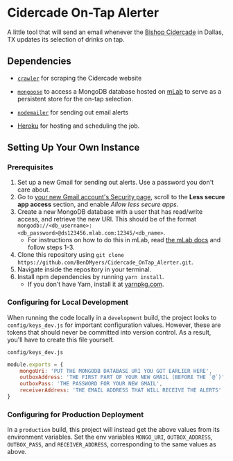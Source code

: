 # Cidercade On-Tap Alerter

A little tool that will send an email whenever the [Bishop Cidercade](https://www.cidercade.com/) in Dallas, TX updates its selection of drinks on tap.

## Dependencies

* [`crawler`](https://www.npmjs.com/package/crawler) for scraping the Cidercade website

* [`mongoose`](https://www.npmjs.com/package/mongoose) to access a MongoDB database hosted on [mLab](https://mlab.com/home) to serve as a persistent store for the on-tap selection.

* [`nodemailer`](https://www.npmjs.com/package/nodemailer) for sending out email alerts

* [Heroku](https://heroku.com) for hosting and scheduling the job.

## Setting Up Your Own Instance

### Prerequisites

1. Set up a new Gmail for sending out alerts. Use a password you don't care about.
2. Go to [your new Gmail account's Security page](https://myaccount.google.com/security), scroll to the **Less secure app access** section, and enable *Allow less secure apps*.
3. Create a new MongoDB database with a user that has read/write access, and retrieve the new URI. This should be of the format `mongodb://<db_username>:<db_password>@ds123456.mlab.com:12345/<db_name>`.
    * For instructions on how to do this in mLab, read [the mLab docs](https://docs.mlab.com/) and follow steps 1-3.
4. Clone this repository using `git clone https://github.com/BenDMyers/Cidercade_OnTap_Alerter.git`.
5. Navigate inside the repository in your terminal.
6. Install npm dependencies by running `yarn install`.
    * If you don't have Yarn, install it at [yarnpkg.com](https://yarnpkg.com/en/docs/install).

### Configuring for Local Development

When running the code locally in a `development` build, the project looks to `config/keys_dev.js` for important configuration values. However, these are tokens that should never be committed into version control. As a result, you'll have to create this file yourself.

`config/keys_dev.js`

```js
module.exports = {
    mongoUri: 'PUT THE MONGODB DATABASE URI YOU GOT EARLIER HERE',
    outboxAddress: 'THE FIRST PART OF YOUR NEW GMAIL (BEFORE THE `@`)',
    outboxPass: 'THE PASSWORD FOR YOUR NEW GMAIL',
    receiverAddress: 'THE EMAIL ADDRESS THAT WILL RECEIVE THE ALERTS'
}
```

### Configuring for Production Deployment

In a `production` build, this project will instead get the above values from its environment variables. Set the env variables `MONGO_URI`, `OUTBOX_ADDRESS`, `OUTBOX_PASS`, and `RECEIVER_ADDRESS`, corresponding to the same values as above.